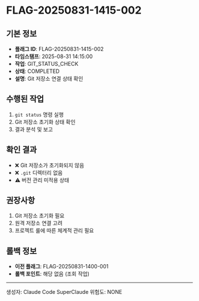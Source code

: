 # FLAG-20250831-1415-002

## 기본 정보
- **플래그 ID**: FLAG-20250831-1415-002
- **타임스탬프**: 2025-08-31 14:15:00
- **작업**: GIT_STATUS_CHECK
- **상태**: COMPLETED
- **설명**: Git 저장소 연결 상태 확인

## 수행된 작업
1. `git status` 명령 실행
2. Git 저장소 초기화 상태 확인
3. 결과 분석 및 보고

## 확인 결과
- ❌ Git 저장소가 초기화되지 않음
- ❌ `.git` 디렉터리 없음
- ⚠️ 버전 관리 미적용 상태

## 권장사항
1. Git 저장소 초기화 필요
2. 원격 저장소 연결 고려
3. 프로젝트 룰에 따른 체계적 관리 필요

## 롤백 정보
- **이전 플래그**: FLAG-20250831-1400-001
- **롤백 포인트**: 해당 없음 (조회 작업)

---
생성자: Claude Code SuperClaude
위험도: NONE